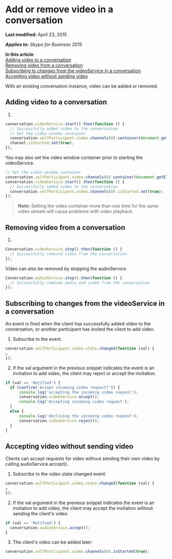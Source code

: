 
# Add or remove video in a conversation

 **Last modified:** April 23, 2015

 _**Applies to:** Skype for Business 2015_

 **In this article**<br/>
[Adding video to a conversation](#sectionSection0)<br/>
[Removing video from a conversation](#sectionSection1)<br/>
[Subscribing to changes from the videoService in a conversation](#sectionSection2)<br/>
[Accepting video without sending video](#sectionSection3)


With an existing conversation instance, video can be added or removed.

## Adding video to a conversation
<a name="sectionSection0"> </a>


1. 


  ```js
  conversation.videoService.start().then(function () {
    // Successfully added video to the conversation
    // Set the video window container
    conversation.selfParticipant.video.channels(0).container(document.getElementById("renderWindow"));
    channel.isStarted.set(true);
});

  ```


You may also set the video window container prior to starting the videoService.
    
  ```js
  // Set the video window container
  conversation.selfParticipant.video.channels(0).container(document.getElementById("renderWindow"));
  conversation.videoService.start().then(function () {
    // Successfully added video to the conversation
    conversation.selfParticipant.video.channels(0).isStarted.set(true);
  });

  ```


>**Note:** Setting the video container more than one time for the same video stream will cause problems with video playback.
    

## Removing video from a conversation
<a name="sectionSection1"> </a>


1.


  ```js
  Conversation.videoService.stop().then(function () {
    // Successfully removed video from the conversation
});

  ```


Video can also be removed by stopping the audioService.
    
  ```js
  Conversation.audioService.stop().then(function () {
    // Successfully removed audio and video from the conversation
});
  ```


## Subscribing to changes from the videoService in a conversation
<a name="sectionSection2"> </a>

An event is fired when the client has successfully added video to the conversation, or another participant has invited the client to add video.


1. Subscribe to the event.

  ```js
  conversation.selfParticipant.video.state.changed(function (val) {
…
});
  ```

2. If the val argument in the previous snippet indicates the event is an invitation to add video, the client may reject or accept the invitation.

  ```js
  if (val == 'Notified') {
    if (confirm('Accept incoming video request?')) {
        console.log('accepting the incoming video request');
        conversation.videoService.accept();
        console.log('Accepting incoming video request');
    }
    else {
        console.log('declining the incoming video request');
        conversation.videoService.reject();
    }
}
  ```


## Accepting video without sending video
<a name="sectionSection3"> </a>

Clients can accept requests for video without sending their own video by calling audioService.accept().


1. Subscribe to the video state changed event:

  ```js
  conversation.selfParticipant.video.state.changed(function (val) {
…
});

  ```

2. If the val argument in the previous snippet indicates the event is an invitation to add video, the client may accept the invitation without sending the client's video.

  ```js
  if (val == 'Notified') {
    conversation.audioService.accept();
}

  ```

3. The client's video can be added later:

  ```js
  conversation.selfParticipant.video.channels(0).isStarted(true);
  ```

